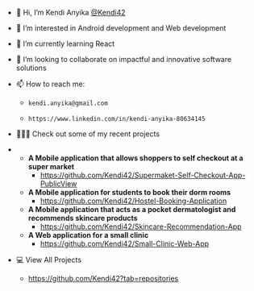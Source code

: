 - 👋 Hi, I’m Kendi Anyika [@Kendi42](https://github.com/Kendi42)
- 👀 I’m interested in Android development and Web development
- 🌱 I’m currently learning React
- 💞️ I’m looking to collaborate on impactful and innovative software solutions
- 📫 How to reach me:  
    -     kendi.anyika@gmail.com 
    -     https://www.linkedin.com/in/kendi-anyika-80634145
- 👩🏿‍💻 Check out some of my recent projects
-  - **A Mobile application that allows shoppers to self checkout at a super market**
        - https://github.com/Kendi42/Supermaket-Self-Checkout-App-PublicView
    - **A Mobile application for students to book their dorm rooms**
        - https://github.com/Kendi42/Hostel-Booking-Application 
    -  **A Mobile application that acts as a pocket dermatologist and recommends skincare products**
        - https://github.com/Kendi42/Skincare-Recommendation-App 
    - **A Web application for a small clinic**
        - https://github.com/Kendi42/Small-Clinic-Web-App

- 💻 View All Projects
    -   https://github.com/Kendi42?tab=repositories

